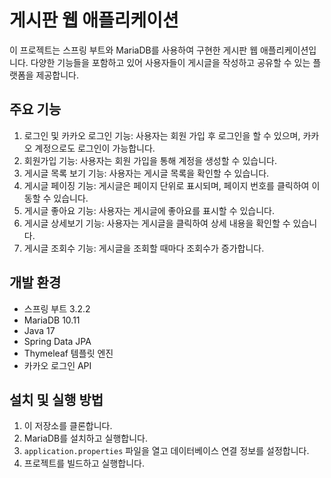 # 게시판 웹 애플리케이션

이 프로젝트는 스프링 부트와 MariaDB를 사용하여 구현한 게시판 웹 애플리케이션입니다. 다양한 기능들을 포함하고 있어 사용자들이 게시글을 작성하고 공유할 수 있는 플랫폼을 제공합니다.

## 주요 기능

1. 로그인 및 카카오 로그인 기능: 사용자는 회원 가입 후 로그인을 할 수 있으며, 카카오 계정으로도 로그인이 가능합니다.
2. 회원가입 기능: 사용자는 회원 가입을 통해 계정을 생성할 수 있습니다.
3. 게시글 목록 보기 기능: 사용자는 게시글 목록을 확인할 수 있습니다.
4. 게시글 페이징 기능: 게시글은 페이지 단위로 표시되며, 페이지 번호를 클릭하여 이동할 수 있습니다.
5. 게시글 좋아요 기능: 사용자는 게시글에 좋아요를 표시할 수 있습니다.
6. 게시글 상세보기 기능: 사용자는 게시글을 클릭하여 상세 내용을 확인할 수 있습니다.
7. 게시글 조회수 기능: 게시글을 조회할 때마다 조회수가 증가합니다.

## 개발 환경

- 스프링 부트 3.2.2
- MariaDB 10.11
- Java 17
- Spring Data JPA
- Thymeleaf 템플릿 엔진
- 카카오 로그인 API

## 설치 및 실행 방법

1. 이 저장소를 클론합니다.
2. MariaDB를 설치하고 실행합니다.
3. `application.properties` 파일을 열고 데이터베이스 연결 정보를 설정합니다.
4. 프로젝트를 빌드하고 실행합니다.
